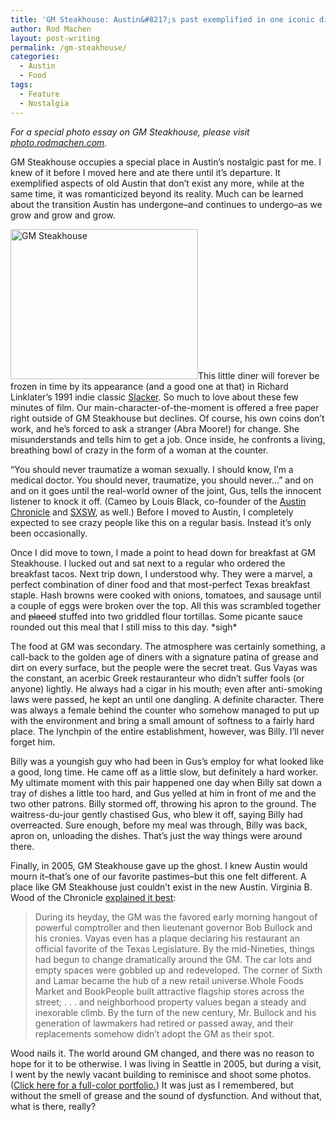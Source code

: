 ```yaml
---
title: 'GM Steakhouse: Austin&#8217;s past exemplified in one iconic diner'
author: Rod Machen
layout: post-writing
permalink: /gm-steakhouse/
categories:
  - Austin
  - Food
tags:
  - Feature
  - Nostalgia
---
```

*For a special photo essay on GM Steakhouse, please visit <a href="http://photo.rodmachen.com/austin-tx/gm-steakhouse/" target="_blank">photo.rodmachen.com</a>.*

GM Steakhouse occupies a special place in Austin&#8217;s nostalgic past for me. I knew of it before I moved here and ate there until it&#8217;s departure. It exemplified aspects of old Austin that don&#8217;t exist any more, while at the same time, it was romanticized beyond its reality. Much can be learned about the transition Austin has undergone–and continues to undergo–as we grow and grow and grow.

<a href="http://words.rodmachen.com/wp-content/uploads/2013/12/GM-Steakhouse.jpg" target="_blank"><img class="alignright  wp-image-165" alt="GM Steakhouse" src="http://words.rodmachen.com/wp-content/uploads/2013/12/GM-Steakhouse-320x256.jpg" width="300" height="240" /></a>This little diner will forever be frozen in time by its appearance (and a good one at that) in Richard Linklater&#8217;s 1991 indie classic <a href="http://www.imdb.com/title/tt0102943/" target="_blank">Slacker</a>. So much to love about these few minutes of film. Our main-character-of-the-moment is offered a free paper right outside of GM Steakhouse but declines. Of course, his own coins don&#8217;t work, and he&#8217;s forced to ask a stranger (Abra Moore!) for change. She misunderstands and tells him to get a job. Once inside, he confronts a living, breathing bowl of crazy in the form of a woman at the counter.<!--more-->

&#8220;You should never traumatize a woman sexually. I should know, I&#8217;m a medical doctor. You should never, traumatize, you should never&#8230;&#8221; and on and on it goes until the real-world owner of the joint, Gus, tells the innocent listener to knock it off. (Cameo by Louis Black, co-founder of the <a href="http://www.austinchronicle.com" target="_blank">Austin Chronicle</a> and <a href="http://www.sxsw.com" target="_blank">SXSW</a>, as well.) Before I moved to Austin, I completely expected to see crazy people like this on a regular basis. Instead it&#8217;s only been occasionally.

Once I did move to town, I made a point to head down for breakfast at GM Steakhouse. I lucked out and sat next to a regular who ordered the breakfast tacos. Next trip down, I understood why. They were a marvel, a perfect combination of diner food and that most-perfect Texas breakfast staple. Hash browns were cooked with onions, tomatoes, and sausage until a couple of eggs were broken over the top. All this was scrambled together and <del>placed</del> stuffed into two griddled flour tortillas. Some picante sauce rounded out this meal that I still miss to this day. \*sigh\*

The food at GM was secondary. The atmosphere was certainly something, a call-back to the golden age of diners with a signature patina of grease and dirt on every surface, but the people were the secret treat. Gus Vayas was the constant, an acerbic Greek restauranteur who didn&#8217;t suffer fools (or anyone) lightly. He always had a cigar in his mouth; even after anti-smoking laws were passed, he kept an until one dangling. A definite character. There was always a female behind the counter who somehow managed to put up with the environment and bring a small amount of softness to a fairly hard place. The lynchpin of the entire establishment, however, was Billy. I&#8217;ll never forget him.

Billy was a youngish guy who had been in Gus&#8217;s employ for what looked like a good, long time. He came off as a little slow, but definitely a hard worker. My ultimate moment with this pair happened one day when Billy sat down a tray of dishes a little too hard, and Gus yelled at him in front of me and the two other patrons. Billy stormed off, throwing his apron to the ground. The waitress-du-jour gently chastised Gus, who blew it off, saying Billy had overreacted. Sure enough, before my meal was through, Billy was back, apron on, unloading the dishes. That&#8217;s just the way things were around there.

Finally, in 2005, GM Steakhouse gave up the ghost. I knew Austin would mourn it–that&#8217;s one of our favorite pastimes–but this one felt different. A place like GM Steakhouse just couldn&#8217;t exist in the new Austin. Virginia B. Wood of the Chronicle <a href="http://www.austinchronicle.com/food/2005-12-30/322053/" target="_blank">explained it best</a>:

> During its heyday, the GM was the favored early morning hangout of powerful comptroller and then lieutenant governor Bob Bullock and his cronies. Vayas even has a plaque declaring his restaurant an official favorite of the Texas Legislature. By the mid-Nineties, things had begun to change dramatically around the GM. The car lots and empty spaces were gobbled up and redeveloped. The corner of Sixth and Lamar became the hub of a new retail universe.Whole Foods Market and BookPeople built attractive flagship stores across the street; . . . and neighborhood property values began a steady and inexorable climb. By the turn of the new century, Mr. Bullock and his generation of lawmakers had retired or passed away, and their replacements somehow didn&#8217;t adopt the GM as their spot.

Wood nails it. The world around GM changed, and there was no reason to hope for it to be otherwise. I was living in Seattle in 2005, but during a visit, I went by the newly vacant building to reminisce and shoot some photos. (<a href="https://www.dropbox.com/s/qgy36d5dqbor5j6/GM-Steakhouse-Portfolio.pdf" target="_blank">Click here for a full-color portfolio.</a>) It was just as I remembered, but without the smell of grease and the sound of dysfunction. And without that, what is there, really?